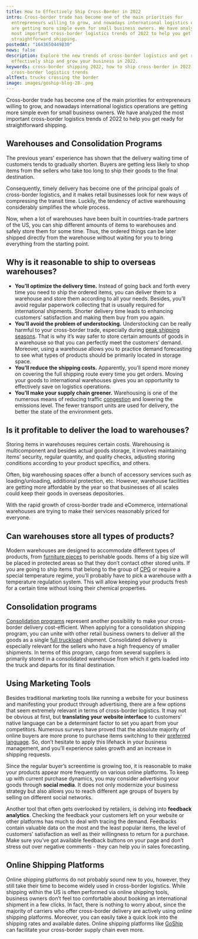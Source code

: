 ```yaml
---
title: How to Effectively Ship Cross-Border in 2022
intro: Cross-border trade has become one of the main priorities for
  entrepreneurs willing to grow, and nowadays international logistics operations
  are getting more simple even for small business owners. We have analyzed the
  most important cross-border logistics trends of 2022 to help you get ready for
  straightforward shipping.
postedAt: "1643650449830"
news: false
description: Explore the new trends of cross-border logistics and get ready to
  effectively ship and grow your business in 2022.
keywords: cross-border shipping 2022, how to ship cross-border in 2022,
  cross-border logistics trends
altText: trucks crossing the border
image: images/goship-blog-28-.png
---
```

Cross-border trade has become one of the main priorities for entrepreneurs willing to grow, and nowadays international logistics operations are getting more simple even for small business owners. We have analyzed the most important cross-border logistics trends of 2022 to help you get ready for straightforward shipping.

## Warehouses and Consolidation Programs

The previous years' experience has shown that the delivery waiting time of customers tends to gradually shorten. Buyers are getting less likely to shop items from the sellers who take too long to ship their goods to the final destination. 

Consequently, timely delivery has become one of the principal goals of cross-border logistics, and it makes retail businesses look for new ways of compressing the transit time. Luckily, the tendency of active warehousing considerably simplifies the whole process. 

Now, when a lot of warehouses have been built in countries-trade partners of the US, you can ship different amounts of items to warehouses and safely store them for some time. Thus, the ordered things can be later shipped directly from the warehouse without waiting for you to bring everything from the starting point. 

## Why is it reasonable to ship to overseas warehouses?

* **You’ll optimize the delivery time.** Instead of going back and forth every time you need to ship the ordered items, you can deliver them to a warehouse and store them according to all your needs. Besides, you’ll avoid regular paperwork collecting that is usually required for international shipments. Shorter delivery time leads to enhancing customers’ satisfaction and making them buy from you again.
* **You’ll avoid the problem of understocking.** Understocking can be really harmful to your cross-border trade, especially during [peak shipping seasons](https://www.goship.com/posts/preparing-for-peak-season-shipping). That is why it’s way safer to store certain amounts of goods in a warehouse so that you can perfectly meet the customers’ demand. Moreover, using a warehouse allows you to practice demand forecasting to see what types of products should be primarily located in storage space.
* **You’ll reduce the shipping costs.** Apparently, you’ll spend more money on covering the full shipping route every time you get orders. Moving your goods to international warehouses gives you an opportunity to effectively save on logistics operations.
* **You’ll make your supply chain greener.** Warehousing is one of the numerous means of reducing traffic [congestion](https://www.goship.com/posts/how-port-congestion-will-affect-retailers-this-season) and lowering the emissions level. The fewer transport units are used for delivery, the better the state of the environment gets.

## Is it profitable to deliver the load to warehouses?

Storing items in warehouses requires certain costs. Warehousing is multicomponent and besides actual goods storage, it involves maintaining items’ security, regular quantity, and quality checks, adjusting storing conditions according to your product specifics, and others. 

Often, big warehousing spaces offer a bunch of accessory services such as loading/unloading, additional protection, etc. However, warehouse facilities are getting more affordable by the year so that businesses of all scales could keep their goods in overseas depositories.

With the rapid growth of cross-border trade and eCommerce, international warehouses are trying to make their services reasonably priced for everyone.

## Can warehouses store all types of products?

Modern warehouses are designed to accommodate different types of products, from [furniture pieces](https://www.goship.com/posts/shipping-furniture) to perishable goods. Items of a big size will be placed in protected areas so that they don’t contact other stored units. If you are going to ship items that belong to the group of [CPG](https://www.goship.com/consumer-packaged-goods) or require a special temperature regime, you’ll probably have to pick a warehouse with a temperature regulation system. This will allow keeping your products fresh for a certain time without losing their chemical properties.

## Consolidation programs

[Consolidation programs](https://www.goship.com/posts/what-is-consolidated-shipping) represent another possibility to make your cross-border delivery cost-efficient. When applying for a consolidation shipping program, you can unite with other retail business owners to deliver all the goods as a single [full truckload](https://www.goship.com/posts/when-should-you-switch-to-full-truckload-shipping) shipment. Consolidated delivery is especially relevant for the sellers who have a high frequency of smaller shipments. In terms of this program, cargo from several suppliers is primarily stored in a consolidated warehouse from which it gets loaded into the truck and departs for its final destination.

## Using Marketing Tools

Besides traditional marketing tools like running a website for your business and manifesting your product through advertising, there are a few options that seem extremely relevant in terms of cross-border logistics. It may not be obvious at first, but **translating your website interface** to customers’ native language can be a determinant factor to set you apart from your competitors. Numerous surveys have proved that the absolute majority of online buyers are more prone to purchase items switching to their [preferred language](https://csa-research.com/Blogs-Events/CSA-in-the-Media/Press-Releases/Consumers-Prefer-their-Own-Language#:~:text=(July%207%2C%202020)%20%E2%80%93,information%20in%20their%20native%20language.). So, don’t hesitate to apply this lifehack in your business management, and you’ll experience sales growth and an increase in shipping requests.

Since the regular buyer’s screentime is growing too, it is reasonable to make your products appear more frequently on various online platforms. To keep up with current purchase dynamics, you may consider advertising your goods through **social media**. It does not only modernize your business strategy but also allows you to reach different age groups of buyers by selling on different social networks. 

Another tool that often gets overlooked by retailers, is delving into **feedback analytics**. Checking the feedback your customers left on your website or other platforms has much to deal with tracing the demand. Feedbacks contain valuable data on the most and the least popular items, the level of customers’ satisfaction as well as their willingness to return for a purchase. Make sure you’ve got available feedback buttons on your page and don’t stress out over negative comments - they can help you in sales forecasting.

## Online Shipping Platforms

Online shipping platforms do not probably sound new to you, however, they still take their time to become widely used in cross-border logistics. While shipping within the US is often performed via online shipping tools, business owners don’t feel too comfortable about booking an international shipment in a few clicks. In fact, there is nothing to worry about, since the majority of carriers who offer cross-border delivery are actively using online shipping platforms. Moreover, you can easily take a quick look into the shipping rates and available dates. Online shipping platforms like [GoShip](https://www.goship.com/) can facilitate your cross-border supply chain even more.